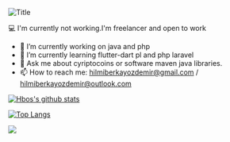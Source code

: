 

![Title](https://media1.tenor.com/images/4dac3c654003287d3afb9e52bb777f4f/tenor.gif?itemid=15713191)


 :computer: I'm currently not working.I'm freelancer and open to work
- 🔭 I’m currently working on  java  and php
- 🌱 I’m currently learning flutter-dart pl and php laravel
- 💬 Ask me about cyriptocoins or software maven java libraries.
- 📫 How to reach me: hilmiberkayozdemir@gmail.com  / hilmiberkayozdemir@outlook.com

[![Hbos's github stats](https://github-readme-stats.vercel.app/api?username=hberkayozdemir&theme=gotham)](https://github.com/anuraghazra/github-readme-stats)

[![Top Langs](https://github-readme-stats.vercel.app/api/top-langs/?username=hberkayozdemir&layout=compact&langs_count=10&theme=gotham)](https://github.com/anuraghazra/github-readme-stats)

![](https://komarev.com/ghpvc/?username=hberkayozdemir&color=brightgreen)



